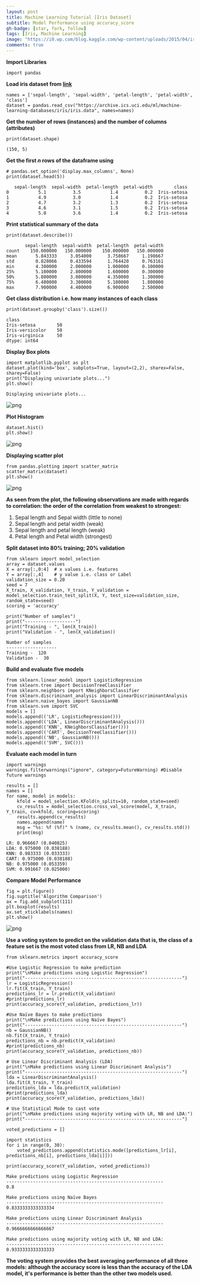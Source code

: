 ```yaml
---
layout: post
title: Machine Learning Tutorial [Iris Dataset]
subtitle: Model Performance using accuracy_score
gh-badge: [star, fork, follow]
tags: [Iris, Machine Learning]
image: "https://i0.wp.com/blog.kaggle.com/wp-content/uploads/2015/04/iris_petal_sepal.png"
comments: true
---
```


**Import Libraries**


```
import pandas
```

**Load iris dataset from [link](https://archive.ics.uci.edu/ml/machine-learning-databases/iris/iris.data)**


```
names = ['sepal-length', 'sepal-width', 'petal-length', 'petal-width', 'class']
dataset = pandas.read_csv("https://archive.ics.uci.edu/ml/machine-learning-databases/iris/iris.data", names=names)
```

**Get the number of rows (instances) and the number of columns (attributes)**





```
print(dataset.shape)
```

    (150, 5)
    

**Get the first _n_ rows of the dataframe using**


```
# pandas.set_option('display.max_columns', None) 
print(dataset.head(5))
```

       sepal-length  sepal-width  petal-length  petal-width        class
    0           5.1          3.5           1.4          0.2  Iris-setosa
    1           4.9          3.0           1.4          0.2  Iris-setosa
    2           4.7          3.2           1.3          0.2  Iris-setosa
    3           4.6          3.1           1.5          0.2  Iris-setosa
    4           5.0          3.6           1.4          0.2  Iris-setosa
    

**Print statistical summary of the data**



```
print(dataset.describe())
```

           sepal-length  sepal-width  petal-length  petal-width
    count    150.000000   150.000000    150.000000   150.000000
    mean       5.843333     3.054000      3.758667     1.198667
    std        0.828066     0.433594      1.764420     0.763161
    min        4.300000     2.000000      1.000000     0.100000
    25%        5.100000     2.800000      1.600000     0.300000
    50%        5.800000     3.000000      4.350000     1.300000
    75%        6.400000     3.300000      5.100000     1.800000
    max        7.900000     4.400000      6.900000     2.500000
    

**Get class distribution i.e. how many instances of each class**


```
print(dataset.groupby('class').size())
```

    class
    Iris-setosa        50
    Iris-versicolor    50
    Iris-virginica     50
    dtype: int64
    

**Display Box plots**


```
import matplotlib.pyplot as plt
dataset.plot(kind='box', subplots=True, layout=(2,2), sharex=False, sharey=False)
print("Displaying univariate plots...")
plt.show()
```

    Displaying univariate plots...
    


![png](https://github.com/emichris/emichris.github.io/blob/master/img/Iris_Data_14_1.png)


**Plot Histogram**


```
dataset.hist()
plt.show()
```


![png](https://github.com/emichris/emichris.github.io/blob/master/img/Iris_Data_16_0.png)


**Displaying scatter plot**


```
from pandas.plotting import scatter_matrix
scatter_matrix(dataset)
plt.show()
```


![png](https://github.com/emichris/emichris.github.io/blob/master/img/Iris_Data_18_0.png)


**As seen from the plot, the following observations are made with regards to correlation: the order of the correlation from weakest to strongest:**
1.   Sepal length and Sepal width (little to none)  
2.   Sepal length and petal width (weak)  
1.   Sepal length and petal length (weak)  
2.   Petal length and Petal width (strongest)  

**Split dataset into 80% training; 20% validation**


```
from sklearn import model_selection
array = dataset.values
X = array[:,0:4]  # x values i.e. features
Y = array[:,4]    # y value i.e. class or Label
validation_size = 0.20
seed = 7
X_train, X_validation, Y_train, Y_validation = model_selection.train_test_split(X, Y, test_size=validation_size, random_state=seed)
scoring = 'accuracy'

print("Number of samples")
print("-------------------")
print("Training - ", len(X_train))
print("Validation - ", len(X_validation))
```

    Number of samples
    -------------------
    Training -  120
    Validation -  30
    

**Build and evaluate five models**


```
from sklearn.linear_model import LogisticRegression
from sklearn.tree import DecisionTreeClassifier
from sklearn.neighbors import KNeighborsClassifier
from sklearn.discriminant_analysis import LinearDiscriminantAnalysis
from sklearn.naive_bayes import GaussianNB
from sklearn.svm import SVC
models = []
models.append(('LR', LogisticRegression()))
models.append(('LDA', LinearDiscriminantAnalysis()))
models.append(('KNN', KNeighborsClassifier()))
models.append(('CART', DecisionTreeClassifier()))
models.append(('NB', GaussianNB()))
models.append(('SVM', SVC()))
```

**Evaluate each model in turn**


```
import warnings
warnings.filterwarnings("ignore", category=FutureWarning) #Disable future warnings

results = []
names = []
for name, model in models:
	kfold = model_selection.KFold(n_splits=10, random_state=seed)
	cv_results = model_selection.cross_val_score(model, X_train, Y_train, cv=kfold, scoring=scoring)
	results.append(cv_results)
	names.append(name)
	msg = "%s: %f (%f)" % (name, cv_results.mean(), cv_results.std())
	print(msg)
```

    LR: 0.966667 (0.040825)
    LDA: 0.975000 (0.038188)
    KNN: 0.983333 (0.033333)
    CART: 0.975000 (0.038188)
    NB: 0.975000 (0.053359)
    SVM: 0.991667 (0.025000)
    

**Compare Model Performance**


```
fig = plt.figure()
fig.suptitle('Algorithm Comparison')
ax = fig.add_subplot(111)
plt.boxplot(results)
ax.set_xticklabels(names)
plt.show()
```


![png](https://github.com/emichris/emichris.github.io/blob/master/img/Iris_Data_27_0.png)


**Use a voting system to predict on the validation data that is, the class of a feature set is the most voted class from LR, NB and LDA**


```
from sklearn.metrics import accuracy_score

#Use Logistic Regression to make prediction
print("\nMake predictions using Logistic Regression")
print("-----------------------------------------------------------")
lr = LogisticRegression()
lr.fit(X_train, Y_train)
predictions_lr = lr.predict(X_validation)
#print(predictions_lr)
print(accuracy_score(Y_validation, predictions_lr))

#Use Naïve Bayes to make predictions
print("\nMake predictions using Naïve Bayes")
print("-----------------------------------------------------------")
nb = GaussianNB()
nb.fit(X_train, Y_train)
predictions_nb = nb.predict(X_validation)
#print(predictions_nb)
print(accuracy_score(Y_validation, predictions_nb))

# Use Linear Discriminant Analysis (LDA)
print("\nMake predictions using Linear Discriminant Analysis")
print("-----------------------------------------------------------")
lda = LinearDiscriminantAnalysis()
lda.fit(X_train, Y_train)
predictions_lda = lda.predict(X_validation)
#print(predictions_lda)
print(accuracy_score(Y_validation, predictions_lda))

# Use Statistical Mode to cast vote
print("\nMake predictions using majority voting with LR, NB and LDA:")
print("-----------------------------------------------------------")

voted_predictions = []

import statistics
for i in range(0, 30):
    voted_predictions.append(statistics.mode([predictions_lr[i], predictions_nb[i], predictions_lda[i]]))

print(accuracy_score(Y_validation, voted_predictions))

```

    
    Make predictions using Logistic Regression
    -----------------------------------------------------------
    0.8
    
    Make predictions using Naïve Bayes
    -----------------------------------------------------------
    0.8333333333333334
    
    Make predictions using Linear Discriminant Analysis
    -----------------------------------------------------------
    0.9666666666666667
    
    Make predictions using majority voting with LR, NB and LDA:
    -----------------------------------------------------------
    0.9333333333333333
    

**The voting system provides the best averaging performance of all three models: although the accuracy score is less than the accuracy of the LDA model, it's performance is better than the other two models used.**
